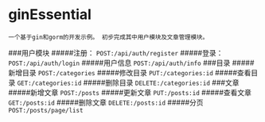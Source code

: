 # ginEssential

`一个基于gin和gorm的开发示例。 初步完成其中用户模块及文章管理模块。`

###用户模块
#####注册：
`POST:/api/auth/register`
#####登录：
`POST:/api/auth/login`
#####用户信息
`POST:/api/auth/info`
###目录
#####新增目录
`POST:/categories`
#####修改目录
`PUT:/categories:id`
#####查看目录
`GET:/categories:id`
#####删除目录
`DELETE:/categories:id`
###文章
#####新增文章
`POST:/posts`
#####更新文章
`PUT:/posts:id`
#####查看文章
`GET:/posts:id`
#####删除文章
`DELETE:/posts:id`
#####分页
`POST:/posts/page/list`